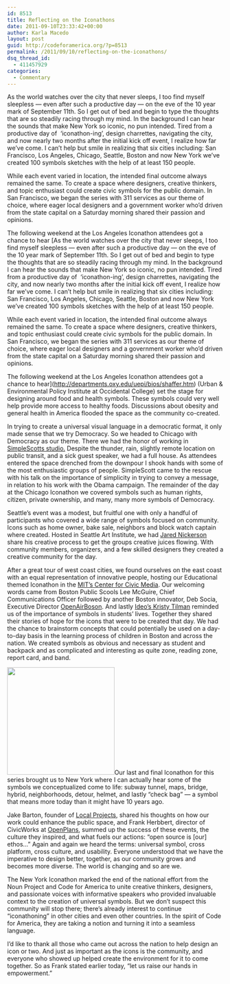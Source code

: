 ```yaml
---
id: 8513
title: Reflecting on the Iconathons
date: 2011-09-10T23:33:42+00:00
author: Karla Macedo
layout: post
guid: http://codeforamerica.org/?p=8513
permalink: /2011/09/10/reflecting-on-the-iconathons/
dsq_thread_id:
  - 411457929
categories:
  - Commentary
---
```

As the world watches over the city that never sleeps, I too find myself sleepless &#8212; even after such a productive day &#8212; on the eve of the 10 year mark of September 11th. So I get out of bed and begin to type the thoughts that are so steadily racing through my mind. In the background I can hear the sounds that make New York so iconic, no pun intended. Tired from a productive day of  &#8216;iconathon-ing&#8217;, design charrettes, navigating the city, and now nearly two months after the initial kick off event, I realize how far we’ve come. I can’t help but smile in realizing that six cities including: San Francisco, Los Angeles, Chicago, Seattle, Boston and now New York we’ve created 100 symbols sketches with the help of at least 150 people.

While each event varied in location, the intended final outcome always remained the same. To create a space where designers, creative thinkers, and topic enthusiast could create civic symbols for the public domain. In San Francisco, we began the series with 311 services as our theme of choice, where eager local designers and a government worker who’d driven from the state capital on a Saturday morning shared their passion and opinions.

The following weekend at the Los Angeles Iconathon attendees got a chance to hear [As the world watches over the city that never sleeps, I too find myself sleepless &#8212; even after such a productive day &#8212; on the eve of the 10 year mark of September 11th. So I get out of bed and begin to type the thoughts that are so steadily racing through my mind. In the background I can hear the sounds that make New York so iconic, no pun intended. Tired from a productive day of  &#8216;iconathon-ing&#8217;, design charrettes, navigating the city, and now nearly two months after the initial kick off event, I realize how far we’ve come. I can’t help but smile in realizing that six cities including: San Francisco, Los Angeles, Chicago, Seattle, Boston and now New York we’ve created 100 symbols sketches with the help of at least 150 people.

While each event varied in location, the intended final outcome always remained the same. To create a space where designers, creative thinkers, and topic enthusiast could create civic symbols for the public domain. In San Francisco, we began the series with 311 services as our theme of choice, where eager local designers and a government worker who’d driven from the state capital on a Saturday morning shared their passion and opinions.

The following weekend at the Los Angeles Iconathon attendees got a chance to hear](http://departments.oxy.edu/uepi/bios/shaffer.htm) (Urban & Environmental Policy Institute at Occidental College) set the stage for designing around food and health symbols. These symbols could very well help provide more access to healthy foods. Discussions about obesity and general health in America flooded the space as the community co-created.

In trying to create a universal visual language in a democratic format, it only made sense that we try Democracy. So we headed to Chicago with Democracy as our theme. There we had the honor of working in [SimpleScotts studio.](http://simplehonestwork.com/) Despite the thunder, rain, slightly remote location on public transit, and a sick guest speaker, we had a full house. As attendees entered the space drenched from the downpour I shook hands with some of the most enthusiastic groups of people. SimpleScott came to the rescue with his talk on the importance of simplicity in trying to convey a message, in relation to his work with the Obama campaign. The remainder of the day at the Chicago Iconathon we covered symbols such as human rights, citizen, private ownership, and many, many more symbols of Democracy.

Seattle&#8217;s event was a modest, but fruitful one with only a handful of participants who covered a wide range of symbols focused on community. Icons such as home owner, bake sale, neighbors and block watch captain where created. Hosted in Seattle Art Institute, we had [Jared Nickerson](http://www.jthreeconcepts.com/#/) share his creative process to get the groups creative juices flowing. With community members, organizers, and a few skilled designers they created a creative community for the day.

After a great tour of west coast cities, we found ourselves on the east coast with an equal representation of innovative people, hosting our Educational themed Iconathon in the [MIT’s Center for Civic Media](http://civic.mit.edu/). Our welcoming words came from Boston Public Scools Lee McGuire, Chief Communications Officer followed by another Boston innovator, Deb Socia, Executive Director [OpenAirBoson](http://openairboston.net/). And lastly [Ideo’s Kristy Tilman](http://designenvy.aiga.org/curator/?user_id=57) reminded us of the importance of symbols in students&#8217; lives. Together they shared their stories of hope for the icons that were to be created that day. We had the chance to brainstorm concepts that could potentially be used on a day-to-day basis in the learning process of children in Boston and across the nation. We created symbols as obvious and necessary as student and backpack and as complicated and interesting as quite zone, reading zone, report card, and band.

<img src="http://codeforamerica.org/wp-content/uploads/2011/09/394873320.jpeg" class="alignright" width="250px" />Our last and final Iconathon for this series brought us to New York where I can actually hear some of the symbols we conceptualized come to life: subway tunnel, maps, bridge, hybrid, neighborhoods, detour, helmet, and lastly &#8220;check bag&#8221; &#8212; a symbol that means more today than it might have 10 years ago.

Jake Barton, founder of [Local Projects](http://localprojects.net/), shared his thoughts on how our work could enhance the public space, and Frank Herbbert, director of CivicWorks at [OpenPlans](http://openplans.org/), summed up the success of these events, the culture they inspired, and what fuels our actions: &#8220;open source is [our] ethos&#8230;&#8221; Again and again we heard the terms: universal symbol, cross platform, cross culture, and usability. Everyone understood that we have the imperative to design better, together, as our community grows and becomes more diverse. The world is changing and so are we.

The New York Iconathon marked the end of the national effort from the Noun Project and Code for America to unite creative thinkers, designers, and passionate voices with informative speakers who provided invaluable context to the creation of universal symbols. But we don&#8217;t suspect this community will stop there; there&#8217;s already interest to continue &#8220;iconathoning&#8221; in other cities and even other countries. In the spirit of Code for America, they are taking a notion and turning it into a seamless language. 

I’d like to thank all those who came out across the nation to help design an icon or two. And just as important as the icons is the community, and everyone who showed up helped create the environment for it to come together. So as Frank stated earlier today, &#8220;let us raise our hands in empowerment.&#8221;